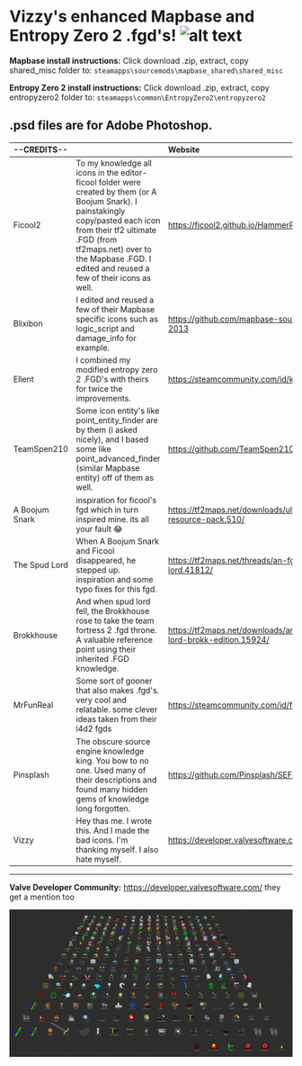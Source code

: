 # Vizzy's enhanced Mapbase and Entropy Zero 2 .fgd's! ![alt text](https://cdn.discordapp.com/emojis/860206945943158844.gif?size=32&quality=lossless) 

**Mapbase install instructions:** Click download .zip, extract, copy shared_misc folder to:
`steamapps\sourcemods\mapbase_shared\shared_misc`

**Entropy Zero 2 install instructions:** Click download .zip, extract, copy entropyzero2 folder to:
`steamapps\common\EntropyZero2\entropyzero2`

.psd files are for Adobe Photoshop.
----

| --CREDITS-- |  | Website |
|:----|------|:-------|
|Ficool2| To my knowledge all icons in the editor-ficool folder were created by them (or A Boojum Snark). I painstakingly copy/pasted each icon from their tf2 ultimate .FGD (from tf2maps.net) over to the Mapbase .FGD. I edited and reused a few of their icons as well.| https://ficool2.github.io/HammerPlusPlus-Website/ |
|Blixibon | I edited and reused a few of their Mapbase specific icons such as logic_script and damage_info for example. | https://github.com/mapbase-source/source-sdk-2013 |
|Ellent| I combined my modified entropy zero 2 .FGD's with theirs for twice the improvements. | https://steamcommunity.com/id/koishis_mr_hat |
| TeamSpen210 | Some icon entity's like point_entity_finder are by them (i asked nicely), and I based some like point_advanced_finder (similar Mapbase entity) off of them as well. | https://github.com/TeamSpen210 |
| A Boojum Snark | inspiration for ficool's fgd which in turn inspired mine. its all your fault 😂 | https://tf2maps.net/downloads/ultimate-mapping-resource-pack.510/ |
| The Spud Lord | When A Boojum Snark and Ficool disappeared, he stepped up. inspiration and some typo fixes for this fgd. | https://tf2maps.net/threads/an-fgd-fit-for-a-lord.41812/ |
| Brokkhouse | And when spud  lord fell, the Brokkhouse rose to take the team fortress 2 .fgd throne. A valuable reference point using their inherited .FGD knowledge. | https://tf2maps.net/downloads/an-fgd-fit-for-a-lord-brokk-edition.15924/ |
| MrFunReal | Some sort of gooner that also makes .fgd's. very cool and relatable. some clever ideas taken from their l4d2 fgds | https://steamcommunity.com/id/funreal (nsfw) |
| Pinsplash | The obscure source engine knowledge king. You bow to no one. Used many of their descriptions and found many hidden gems of knowledge long forgotten. | https://github.com/Pinsplash/SEFGD |
| Vizzy | Hey thas me. I wrote this. And I made the bad icons. I'm thanking myself. I also hate myself. | https://developer.valvesoftware.com/wiki/User:Vizzys |
----
**Valve Developer Community:** 
https://developer.valvesoftware.com/
they get a mention too

![preview](preview.png)
